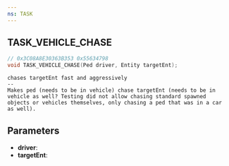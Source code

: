 ```yaml
---
ns: TASK
---
```

## TASK_VEHICLE_CHASE

```c
// 0x3C08A8E30363B353 0x55634798
void TASK_VEHICLE_CHASE(Ped driver, Entity targetEnt);
```

```
chases targetEnt fast and aggressively  
--  
Makes ped (needs to be in vehicle) chase targetEnt (needs to be in vehicle as well? Testing did not allow chasing standard spawned objects or vehicles themselves, only chasing a ped that was in a car as well).  
```

## Parameters
* **driver**: 
* **targetEnt**: 

